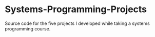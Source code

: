 Systems-Programming-Projects
============================

Source code for the five projects I developed while taking a systems programming course.
